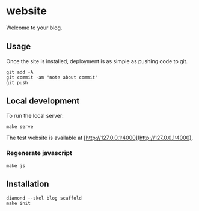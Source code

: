 # website

Welcome to your blog.

## Usage

Once the site is installed, deployment is as simple as pushing code to git.

    git add -A
    git commit -am "note about commit"
    git push

## Local development

To run the local server:

    make serve

The test website is available at [http://127.0.0.1:4000](http://127.0.0.1:4000).

### Regenerate javascript

    make js

## Installation

    diamond --skel blog scaffold
    make init
